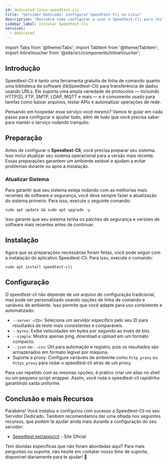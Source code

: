 ```yaml
---
id: dedicated-linux-speedtest-cli
title: "Servidor Dedicado: Configurar Speedtest-Cli no Linux"
description: "Descubra como configurar e usar o Speedtest-Cli para testes de rede confiáveis e automação com múltiplos protocolos → Saiba mais agora"
sidebar_label: Instalar Speedtest-Cli
services:
  - dedicated
---
```


import Tabs from '@theme/Tabs';
import TabItem from '@theme/TabItem';
import InlineVoucher from '@site/src/components/InlineVoucher';

## Introdução

Speedtest-Cli é tanto uma ferramenta gratuita de linha de comando quanto uma biblioteca de software (libSpeedtest-Cli) para transferência de dados usando URLs. Ele suporta uma ampla variedade de protocolos — incluindo HTTP(S), FTP, SMTP, LDAP, MQTT e mais — e é comumente usado para tarefas como baixar arquivos, testar APIs e automatizar operações de rede.

Pensando em hospedar esse serviço você mesmo? Vamos te guiar em cada passo para configurar e ajustar tudo, além de tudo que você precisa saber para manter o serviço rodando tranquilo.

<InlineVoucher />

## Preparação

Antes de configurar o **Speedtest-Cli**, você precisa preparar seu sistema. Isso inclui atualizar seu sistema operacional para a versão mais recente. Essas preparações garantem um ambiente estável e ajudam a evitar problemas durante ou após a instalação.

### Atualizar Sistema
Para garantir que seu sistema esteja rodando com as melhorias mais recentes de software e segurança, você deve sempre fazer a atualização do sistema primeiro. Para isso, execute o seguinte comando:

```
sudo apt update && sudo apt upgrade -y
```
Isso garante que seu sistema tenha os patches de segurança e versões de software mais recentes antes de continuar.

## Instalação

Agora que as preparações necessárias foram feitas, você pode seguir com a instalação do aplicativo Speedtest-Cli. Para isso, execute o comando:

```console
sudo apt install speedtest-cli
```

## Configuração

O speedtest-cli não depende de um arquivo de configuração tradicional, mas pode ser personalizado usando opções de linha de comando e variáveis de ambiente. Isso permite que você adapte para uso consistente e automatizado:

- `--server <ID>`: Seleciona um servidor específico pelo seu ID para resultados de teste mais consistentes e comparáveis.  
- `--bytes`: Exibe velocidades em bytes por segundo ao invés de bits.  
- `--simple`: Mostra apenas ping, download e upload em um formato compacto.  
- `--json` ou `--csv`: Útil para automação e registro, pois os resultados são armazenados em formato legível por máquina.  
- Suporte a proxy: Configure variáveis de ambiente como `http_proxy` ou `https_proxy` para rodar o speedtest-cli atrás de um proxy.  

Para uso repetido com as mesmas opções, é prático criar um alias no shell ou um pequeno script wrapper. Assim, você roda o speedtest-cli rapidinho garantindo saída uniforme.

## Conclusão e mais Recursos

Parabéns! Você instalou e configurou com sucesso o Speedtest-Cli no seu Servidor Dedicado. Também recomendamos dar uma olhada nos seguintes recursos, que podem te ajudar ainda mais durante a configuração do seu servidor:

- [Speedtest.net/apps/cli](https://www.speedtest.net/apps/cli) - Site Oficial

Tem dúvidas específicas que não foram abordadas aqui? Para mais perguntas ou suporte, não hesite em contatar nosso time de suporte, disponível diariamente para te ajudar! 🙂

<InlineVoucher />